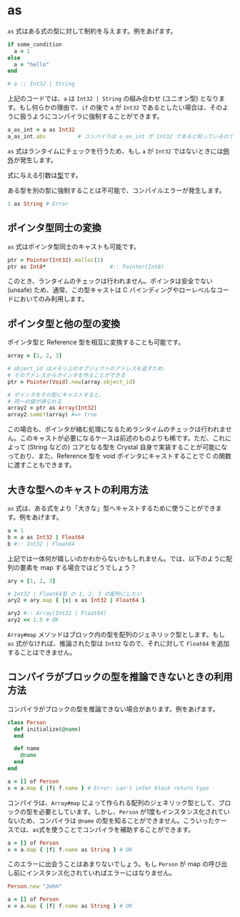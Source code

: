# as

`as` 式はある式の型に対して制約を与えます。例をあげます。

```ruby
if some_condition
  a = 1
else
  a = "hello"
end

# a :: Int32 | String
```

上記のコードでは、`a` は `Int32 | String` の組み合わせ (ユニオン型) となります。もし何らかの理由で、`if` の後で `a` が `Int32` であるとしたい場合は、そのように扱うようにコンパイラに強制することができます。

```ruby
a_as_int = a as Int32
a_as_int.abs          # コンパイラは a_as_int が Int32 であると知っているので動作する
```

`as` 式はランタイムにチェックを行うため、もし `a` が `Int32` ではないときには[例外](exception_handling.html)が発生します。

式に与える引数は[型](type_grammar.html)です。

ある型を別の型に強制することは不可能で、コンパイルエラーが発生します。

```ruby
1 as String # Error
```

## ポインタ型同士の変換

`as` 式はポインタ型同士のキャストも可能です。

```ruby
ptr = Pointer(Int32).malloc(1)
ptr as Int8*                    #:: Pointer(Int8)
```

このとき、ランタイムのチェックは行われません。ポインタは安全でない (unsafe) ため、通常、この型キャストは C バインディングやローレベルなコードにおいてのみ利用します。

## ポインタ型と他の型の変換

ポインタ型と Reference 型を相互に変換することも可能です。

```ruby
array = [1, 2, 3]

# object_id はメモリ上のオブジェクトのアドレスを返すため、
# そのアドレスからポインタを作ることができる
ptr = Pointer(Void).new(array.object_id)

# ポインタをその型にキャストすると、
# 同一の値が得られる
array2 = ptr as Array(Int32)
array2.same?(array) #=> true
```

この場合も、ポインタが絡む処理になるためランタイムのチェックは行われません。このキャストが必要になるケースは前述のものよりも稀です。ただ、これによって (String などの) コアとなる型を Crystal 自身で実装することが可能になっており、また、Reference 型を void ポインタにキャストすることで C の関数に渡すこともできます。

## 大きな型へのキャストの利用方法

`as` 式は、ある式をより「大きな」型へキャストするために使うことができます。例をあげます。

```ruby
a = 1
b = a as Int32 | Float64
b #:: Int32 | Float64
```

上記では一体何が嬉しいのかわからないかもしれません。では、以下のように配列の要素を map する場合ではどうでしょう？

```ruby
ary = [1, 2, 3]

# Int32 | Float64型 の 1, 2, 3 の配列にしたい
ary2 = ary.map { |x| x as Int32 | Float64 }

ary2 #:: Array(Int32 | Float64)
ary2 << 1.5 # OK
```

`Array#map` メソッドはブロック内の型を配列のジェネリック型とします。もし `as` 式がなければ、推論された型は `Int32` なので、それに対して `Float64` を追加することはできません。

## コンパイラがブロックの型を推論できないときの利用方法

コンパイラがブロックの型を推論できない場合があります。例をあげます。

```ruby
class Person
  def initialize(@name)
  end

  def name
    @name
  end
end

a = [] of Person
x = a.map { |f| f.name } # Error: can't infer block return type
```

コンパイラは、`Array#map` によって作られる配列のジェネリック型として、ブロックの型を必要としています。しかし、`Person` が1度もインスタンス化されていないため、コンパイラは `@name` の型を知ることができません。こういったケースでは、`as`式を使うことでコンパイラを補助することができます。

```ruby
a = [] of Person
x = a.map { |f| f.name as String } # OK
```

このエラーに出会うことはあまりないでしょう。もし `Person` が map の呼び出し前にインスタンス化されていればエラーにはなりません。

```ruby
Person.new "John"

a = [] of Person
x = a.map { |f| f.name as String } # OK
```
